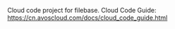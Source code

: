 Cloud code project for filebase. Cloud Code Guide: https://cn.avoscloud.com/docs/cloud_code_guide.html